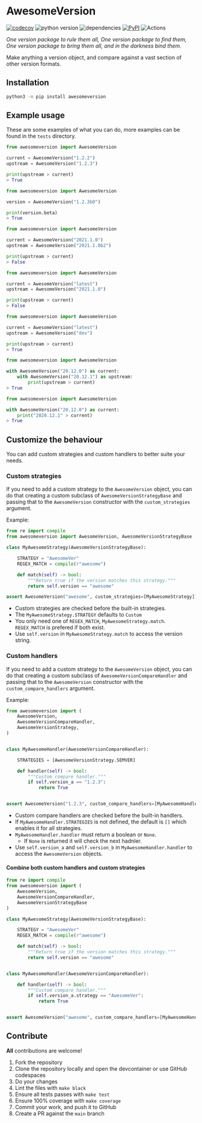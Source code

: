 # AwesomeVersion

[![codecov](https://codecov.io/gh/ludeeus/awesomeversion/branch/main/graph/badge.svg)](https://codecov.io/gh/ludeeus/awesomeversion)
![python version](https://img.shields.io/badge/Python-3.6=><=3.10-blue.svg)
![dependencies](https://img.shields.io/badge/Dependencies-0-blue.svg)
[![PyPI](https://img.shields.io/pypi/v/awesomeversion)](https://pypi.org/project/awesomeversion)
![Actions](https://github.com/ludeeus/awesomeversion/workflows/Actions/badge.svg?branch=main)

_One version package to rule them all, One version package to find them, One version package to bring them all, and in the darkness bind them._

Make anything a version object, and compare against a vast section of other version formats.

## Installation

```bash
python3 -m pip install awesomeversion
```

## Example usage

These are some examples of what you can do, more examples can be found in the `tests` directory.

```python
from awesomeversion import AwesomeVersion

current = AwesomeVersion("1.2.2")
upstream = AwesomeVersion("1.2.3")

print(upstream > current)
> True
```

```python
from awesomeversion import AwesomeVersion

version = AwesomeVersion("1.2.3b0")

print(version.beta)
> True
```

```python
from awesomeversion import AwesomeVersion

current = AwesomeVersion("2021.1.0")
upstream = AwesomeVersion("2021.1.0b2")

print(upstream > current)
> False
```

```python
from awesomeversion import AwesomeVersion

current = AwesomeVersion("latest")
upstream = AwesomeVersion("2021.1.0")

print(upstream > current)
> False
```

```python
from awesomeversion import AwesomeVersion

current = AwesomeVersion("latest")
upstream = AwesomeVersion("dev")

print(upstream > current)
> True
```

```python
from awesomeversion import AwesomeVersion

with AwesomeVersion("20.12.0") as current:
    with AwesomeVersion("20.12.1") as upstream:
        print(upstream > current)
> True
```

```python
from awesomeversion import AwesomeVersion

with AwesomeVersion("20.12.0") as current:
    print("2020.12.1" > current)
> True
```

## Customize the behaviour

You can add custom strategies and custom handlers to better suite your needs.

### Custom strategies

If you need to add a custom strategy to the `AwesomeVersion` object, you can do that creating a custom subclass of `AwesomeVersionStrategyBase` and passing that to the `AwesomeVersion` constructor with the `custom_strategies` argument.

Example:

```python
from re import compile
from awesomeversion import AwesomeVersion, AwesomeVersionStrategyBase

class MyAwesomeStrategy(AwesomeVersionStrategyBase):

    STRATEGY = "AwesomeVer"
    REGEX_MATCH = compile(r"awesome")

    def match(self) -> bool:
        """Return true if the version matches this strategy."""
        return self.version == "awesome"

assert AwesomeVersion("awesome", custom_strategies=[MyAwesomeStrategy]).strategy == "AwesomeVer"
```

- Custom strategies are checked before the built-in strategies.
- The `MyAwesomeStrategy.STRATEGY` defaults to `Custom`
- You only need one of `REGEX_MATCH`, `MyAwesomeStrategy.match`. `REGEX_MATCH` is prefered if both exist.
- Use `self.version` in `MyAwesomeStrategy.match` to access the version string.


### Custom handlers

If you need to add a custom strategy to the `AwesomeVersion` object, you can do that creating a custom subclass of `AwesomeVersionCompareHandler` and passing that to the `AwesomeVersion` constructor with the `custom_compare_handlers` argument.

Example:

```python
from awesomeversion import (
    AwesomeVersion,
    AwesomeVersionCompareHandler,
    AwesomeVersionStrategy,
)


class MyAwesomeHandler(AwesomeVersionCompareHandler):

    STRATEGIES = [AwesomeVersionStrategy.SEMVER]

    def handler(self) -> bool:
        """Custom compare handler."""
        if self.version_a == "1.2.3":
            return True


assert AwesomeVersion("1.2.3", custom_compare_handlers=[MyAwesomeHandler]) > "111.2.3"
```

- Custom compare handlers are checked before the built-in handlers.
- If `MyAwesomeHandler.STRATEGIES` is not defined, the default is `[]` which enables it for all strategies.
- `MyAwesomeHandler.handler` must return a boolean or `None`.
    - If `None` is returned it will check the next hadnler.
- Use `self.version_a` and `self.version_b` in `MyAwesomeHandler.handler` to access the `AwesomeVersion` objects.

#### Combine both custom handlers and custom strategies

```python
from re import compile
from awesomeversion import (
    AwesomeVersion,
    AwesomeVersionCompareHandler,
    AwesomeVersionStrategyBase
)

class MyAwesomeStrategy(AwesomeVersionStrategyBase):

    STRATEGY = "AwesomeVer"
    REGEX_MATCH = compile(r"awesome")

    def match(self) -> bool:
        """Return true if the version matches this strategy."""
        return self.version == "awesome"


class MyAwesomeHandler(AwesomeVersionCompareHandler):

    def handler(self) -> bool:
        """Custom compare handler."""
        if self.version_a.strategy == "AwesomeVer":
            return True


assert AwesomeVersion("awesome", custom_compare_handlers=[MyAwesomeHandler], custom_strategies=[MyAwesomeStrategy]) > "1.2.3"
```

## Contribute

**All** contributions are welcome!

1. Fork the repository
2. Clone the repository locally and open the devcontainer or use GitHub codespaces
3. Do your changes
4. Lint the files with `make black`
5. Ensure all tests passes with `make test`
6. Ensure 100% coverage with `make coverage`
7. Commit your work, and push it to GitHub
8. Create a PR against the `main` branch
